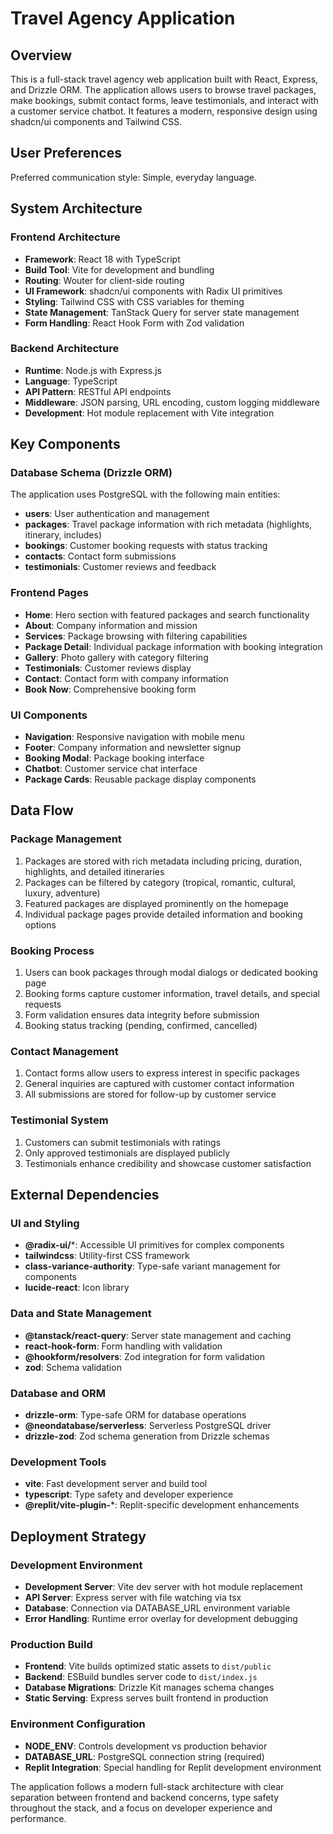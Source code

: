 # Travel Agency Application

## Overview

This is a full-stack travel agency web application built with React, Express, and Drizzle ORM. The application allows users to browse travel packages, make bookings, submit contact forms, leave testimonials, and interact with a customer service chatbot. It features a modern, responsive design using shadcn/ui components and Tailwind CSS.

## User Preferences

Preferred communication style: Simple, everyday language.

## System Architecture

### Frontend Architecture
- **Framework**: React 18 with TypeScript
- **Build Tool**: Vite for development and bundling
- **Routing**: Wouter for client-side routing
- **UI Framework**: shadcn/ui components with Radix UI primitives
- **Styling**: Tailwind CSS with CSS variables for theming
- **State Management**: TanStack Query for server state management
- **Form Handling**: React Hook Form with Zod validation

### Backend Architecture
- **Runtime**: Node.js with Express.js
- **Language**: TypeScript
- **API Pattern**: RESTful API endpoints
- **Middleware**: JSON parsing, URL encoding, custom logging middleware
- **Development**: Hot module replacement with Vite integration

## Key Components

### Database Schema (Drizzle ORM)
The application uses PostgreSQL with the following main entities:
- **users**: User authentication and management
- **packages**: Travel package information with rich metadata (highlights, itinerary, includes)
- **bookings**: Customer booking requests with status tracking
- **contacts**: Contact form submissions
- **testimonials**: Customer reviews and feedback

### Frontend Pages
- **Home**: Hero section with featured packages and search functionality
- **About**: Company information and mission
- **Services**: Package browsing with filtering capabilities
- **Package Detail**: Individual package information with booking integration
- **Gallery**: Photo gallery with category filtering
- **Testimonials**: Customer reviews display
- **Contact**: Contact form with company information
- **Book Now**: Comprehensive booking form

### UI Components
- **Navigation**: Responsive navigation with mobile menu
- **Footer**: Company information and newsletter signup
- **Booking Modal**: Package booking interface
- **Chatbot**: Customer service chat interface
- **Package Cards**: Reusable package display components

## Data Flow

### Package Management
1. Packages are stored with rich metadata including pricing, duration, highlights, and detailed itineraries
2. Packages can be filtered by category (tropical, romantic, cultural, luxury, adventure)
3. Featured packages are displayed prominently on the homepage
4. Individual package pages provide detailed information and booking options

### Booking Process
1. Users can book packages through modal dialogs or dedicated booking page
2. Booking forms capture customer information, travel details, and special requests
3. Form validation ensures data integrity before submission
4. Booking status tracking (pending, confirmed, cancelled)

### Contact Management
1. Contact forms allow users to express interest in specific packages
2. General inquiries are captured with customer contact information
3. All submissions are stored for follow-up by customer service

### Testimonial System
1. Customers can submit testimonials with ratings
2. Only approved testimonials are displayed publicly
3. Testimonials enhance credibility and showcase customer satisfaction

## External Dependencies

### UI and Styling
- **@radix-ui/***: Accessible UI primitives for complex components
- **tailwindcss**: Utility-first CSS framework
- **class-variance-authority**: Type-safe variant management for components
- **lucide-react**: Icon library

### Data and State Management
- **@tanstack/react-query**: Server state management and caching
- **react-hook-form**: Form handling with validation
- **@hookform/resolvers**: Zod integration for form validation
- **zod**: Schema validation

### Database and ORM
- **drizzle-orm**: Type-safe ORM for database operations
- **@neondatabase/serverless**: Serverless PostgreSQL driver
- **drizzle-zod**: Zod schema generation from Drizzle schemas

### Development Tools
- **vite**: Fast development server and build tool
- **typescript**: Type safety and developer experience
- **@replit/vite-plugin-***: Replit-specific development enhancements

## Deployment Strategy

### Development Environment
- **Development Server**: Vite dev server with hot module replacement
- **API Server**: Express server with file watching via tsx
- **Database**: Connection via DATABASE_URL environment variable
- **Error Handling**: Runtime error overlay for development debugging

### Production Build
- **Frontend**: Vite builds optimized static assets to `dist/public`
- **Backend**: ESBuild bundles server code to `dist/index.js`
- **Database Migrations**: Drizzle Kit manages schema changes
- **Static Serving**: Express serves built frontend in production

### Environment Configuration
- **NODE_ENV**: Controls development vs production behavior
- **DATABASE_URL**: PostgreSQL connection string (required)
- **Replit Integration**: Special handling for Replit development environment

The application follows a modern full-stack architecture with clear separation between frontend and backend concerns, type safety throughout the stack, and a focus on developer experience and performance.